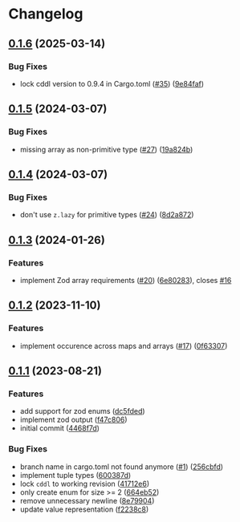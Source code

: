 # Changelog

## [0.1.6](https://github.com/google/cddlconv/compare/cddlconv-v0.1.5...cddlconv-v0.1.6) (2025-03-14)


### Bug Fixes

* lock cddl version to 0.9.4 in Cargo.toml ([#35](https://github.com/google/cddlconv/issues/35)) ([9e84faf](https://github.com/google/cddlconv/commit/9e84faf56d14bfe8370dbbfc047cf92d0716c947))

## [0.1.5](https://github.com/google/cddlconv/compare/cddlconv-v0.1.4...cddlconv-v0.1.5) (2024-03-07)


### Bug Fixes

* missing array as non-primitive type ([#27](https://github.com/google/cddlconv/issues/27)) ([19a824b](https://github.com/google/cddlconv/commit/19a824b775655c197752b856090ca250020cedb0))

## [0.1.4](https://github.com/google/cddlconv/compare/cddlconv-v0.1.3...cddlconv-v0.1.4) (2024-03-07)


### Bug Fixes

* don't use `z.lazy` for primitive types ([#24](https://github.com/google/cddlconv/issues/24)) ([8d2a872](https://github.com/google/cddlconv/commit/8d2a8722b9e76926adb5477288495ef18669f460))

## [0.1.3](https://github.com/google/cddlconv/compare/cddlconv-v0.1.2...cddlconv-v0.1.3) (2024-01-26)


### Features

* implement Zod array requirements ([#20](https://github.com/google/cddlconv/issues/20)) ([6e80283](https://github.com/google/cddlconv/commit/6e80283eb16d51a0e4e971faf624a58ace889399)), closes [#16](https://github.com/google/cddlconv/issues/16)

## [0.1.2](https://github.com/google/cddlconv/compare/cddlconv-v0.1.1...cddlconv-v0.1.2) (2023-11-10)


### Features

* implement occurence across maps and arrays ([#17](https://github.com/google/cddlconv/issues/17)) ([0f63307](https://github.com/google/cddlconv/commit/0f633076882278737001e0211b48d9b75d3869d7))

## [0.1.1](https://github.com/google/cddlconv/compare/cddlconv-v0.1.0...cddlconv-v0.1.1) (2023-08-21)


### Features

* add support for zod enums ([dc5fded](https://github.com/google/cddlconv/commit/dc5fded8ba4235959854170d2c7ac34fe2274df9))
* implement zod output ([f47c806](https://github.com/google/cddlconv/commit/f47c8066ac06ae4d2f443631b6c9c29448cb2d90))
* initial commit ([4468f7d](https://github.com/google/cddlconv/commit/4468f7dc13d96a80a2f9294fffb40d20b428bbca))


### Bug Fixes

* branch name in cargo.toml not found anymore ([#1](https://github.com/google/cddlconv/issues/1)) ([256cbfd](https://github.com/google/cddlconv/commit/256cbfd269115323247d4fb3c8624756140a7799))
* implement tuple types ([600387d](https://github.com/google/cddlconv/commit/600387de89bc8b79352db32527f866e854246907))
* lock `cddl` to working revision ([41712e6](https://github.com/google/cddlconv/commit/41712e62868cfb9226c0f6925a75935d24be101a))
* only create enum for size &gt;= 2 ([664eb52](https://github.com/google/cddlconv/commit/664eb52860ed10c950d0a84fad7b3571d9413125))
* remove unnecessary newline ([8e79904](https://github.com/google/cddlconv/commit/8e79904177fe6652ffdddac0a51dc837ece46a04))
* update value representation ([f2238c8](https://github.com/google/cddlconv/commit/f2238c85f61afc48140b75e3debbd82c8d607f0f))
